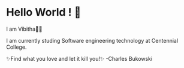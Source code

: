 # Hello World ! 👋
I am Vibitha🌸🦋


I am currently studing Software engineering technology at Centennial College.




✨Find what you love and let it kill you!✨
                         -Charles Bukowski